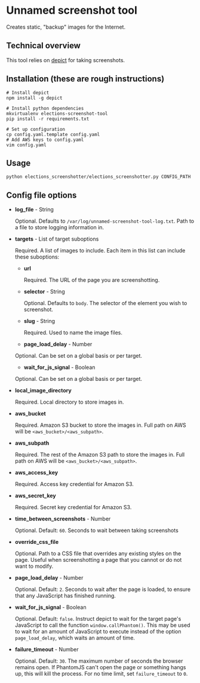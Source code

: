 # Unnamed screenshot tool

Creates static, "backup" images for the Internet.

## Technical overview

This tool relies on [depict](https://github.com/kevinschaul/depict)
for taking screenshots.

## Installation (these are rough instructions)

    # Install depict
    npm install -g depict

    # Install python dependencies
    mkvirtualenv elections-screenshot-tool
    pip install -r requirements.txt

    # Set up configuration
    cp config.yaml.template config.yaml
    # Add AWS keys to config.yaml
    vim config.yaml

## Usage

    python elections_screenshotter/elections_screenshotter.py CONFIG_PATH

## Config file options

- **log_file** - String

  Optional. Defaults to `/var/log/unnamed-screenshot-tool-log.txt`. Path to a file to store logging information in.

- **targets** - List of target suboptions

  Required. A list of images to include. Each item in this list can
  include these suboptions:

    - **url**

      Required. The URL of the page you are screenshotting.

    - **selector** - String

      Optional. Defaults to `body`. The selector of the element you wish
      to screenshot.

    - **slug** - String

      Required. Used to name the image files.

    - **page_load_delay** - Number

     Optional. Can be set on a global basis or per target.

    - **wait_for_js_signal** - Boolean

     Optional. Can be set on a global basis or per target.

- **local_image_directory**

  Required. Local directory to store images in.

- **aws_bucket**

  Required. Amazon S3 bucket to store the images in. Full path on AWS
  will be `<aws_bucket>/<aws_subpath>`.

- **aws_subpath**

  Required. The rest of the Amazon S3 path to store the images in. Full
  path on AWS will be `<aws_bucket>/<aws_subpath>`.

- **aws_access_key**

  Required. Access key credential for Amazon S3.

- **aws_secret_key**

  Required. Secret key credential for Amazon S3.

- **time_between_screenshots** - Number

  Optional. Default: `60`. Seconds to wait between taking screenshots

- **override_css_file**

  Optional. Path to a CSS file that overrides any existing styles on the
  page. Useful when screenshotting a page that you cannot or do not want
  to modify.

- **page_load_delay** - Number

  Optional. Default: `2`. Seconds to wait after the page is loaded, to
  ensure that any JavaScript has finished running.

- **wait_for_js_signal** - Boolean

  Optional. Default: `false`. Instruct depict to wait for the target
  page's JavaScript to call the function `window.callPhantom()`. This
  may be used to wait for an amount of JavaScript to execute instead of
  the option `page_load_delay`, which waits an amount of time.

- **failure_timeout** - Number

  Optional. Default: `30`. The maximum number of seconds the browser
  remains open. If PhantomJS can't open the page or something hangs up,
  this will kill the process. For no time limit, set `failure_timeout`
  to `0`.
